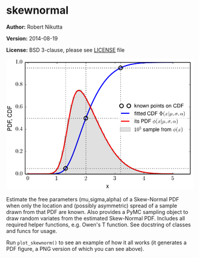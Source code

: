 skewnormal
==========

**Author:** Robert Nikutta

**Version:** 2014-08-19

**License:** BSD 3-clause, please see [LICENSE](./LICENSE) file

![image](./skewnormal.png)

Estimate the free parameters (mu,sigma,alpha) of a Skew-Normal PDF
when only the location and (possibly asymmetric) spread of a sample
drawn from that PDF are known. Also provides a PyMC sampling object to
draw random variates from the estimated Skew-Normal PDF. Includes all
required helper functions, e.g. Owen's T function. See docstring of
classes and funcs for usage.

Run `plot_skewnorm()` to see an example of how it all works (it
generates a PDF figure, a PNG version of which you can see above).
